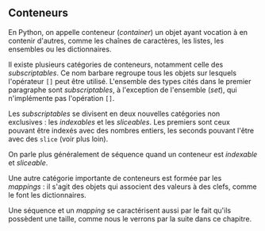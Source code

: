 ## Conteneurs

En Python, on appelle conteneur (*container*) un objet ayant vocation à en contenir d'autres, comme les chaînes de caractères, les listes, les ensembles ou les dictionnaires.

Il existe plusieurs catégories de conteneurs, notamment celle des *subscriptables*. Ce nom barbare regroupe tous les objets sur lesquels l'opérateur `[]` peut être utilisé.
L'ensemble des types cités dans le premier paragraphe sont *subscriptables*, à l'exception de l'ensemble (*set*), qui n'implémente pas l'opération `[]`.

Les *subscriptables* se divisent en deux nouvelles catégories non exclusives : les *indexables* et les *sliceables*. Les premiers sont ceux pouvant être indexés avec des nombres entiers, les seconds pouvant l'être avec des `slice` (voir plus loin).

On parle plus généralement de séquence quand un conteneur est *indexable* et *sliceable*.

Une autre catégorie importante de conteneurs est formée par les *mappings* : il s'agit des objets qui associent des valeurs à des clefs, comme le font les dictionnaires.

Une séquence et un *mapping* se caractérisent aussi par le fait qu'ils possèdent une taille, comme nous le verrons par la suite dans ce chapitre.
